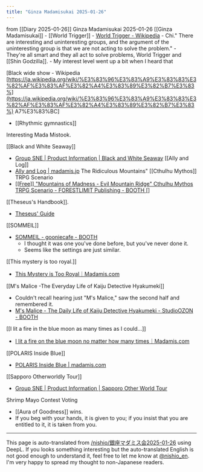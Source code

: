 ```yaml
---
title: "Ginza Madamisukai 2025-01-26"
---
```


from  [[Diary 2025-01-26]]
Ginza Madamisukai 2025-01-26
[[Ginza Madamisukai]]
    - [[World Trigger]]
    - [World Trigger - Wikipedia](https://ja.m.wikipedia.org/wiki/%E3%83%AF%E3%83%BC%E3%83%AB%E3%83%89%E3%83%88%E3%83%AA%E3%82%AC%E3%83%BC)
        - Chi." There are interesting and uninteresting groups, and the argument of the uninteresting group is that we are not acting to solve the problem."
        - They're all smart and they all act to solve problems, World Trigger and [[Shin Godzilla]].
        - My interest level went up a bit when I heard that

[Black wide show - Wikipedia [https://ja.wikipedia.org/wiki/%E3%83%96%E3%83%A9%E3%83%83%E3%82%AF%E3%83%AF%E3%82%A4%E3%83%89%E3%82%B7%E3%83%](https://ja.wikipedia.org/wiki/%E3%83%96%E3%83%A9%E3%83%83%E3%82%AF%E3%83%AF%E3%82%A4%E3%83%89%E3%82%B7%E3%83%) A7%E3%83%BC]
- [[Rhythmic gymnastics]]


Interesting Mada Mistook.

[[Black and White Seaway]]
- [Group SNE | Product Information | Black and White Seaway](https://www.groupsne.co.jp/products/bg/mmm/mmm14.html)
[[Ally and Log]]
- [Ally and Log | madamis.jp](https://mdms.jp/scenarios/235)
The Ridiculous Mountains" [[Cthulhu Mythos]] TRPG Scenario
- [[[Free]] "Mountains of Madness - Evil Mountain Ridge" Cthulhu Mythos TRPG Scenario - FORESTLIMIT Publishing - BOOTH []](https://booth.pm/ja/items/1071516)

[[Theseus's Handbook]].
- [Theseus' Guide](https://coubic.com/hello_hello_mystery/736531)

[[SOMMEIL]]
- [SOMMEIL - gooniecafe - BOOTH](https://booth.pm/ja/items/5676387)
    - I thought it was one you've done before, but you've never done it.
    - Seems like the settings are just similar.

[[This mystery is too royal.]]
- [This Mystery is Too Royal｜Madamis.com](https://mdms.jp/scenarios/5046)

[[M's Malice -The Everyday Life of Kaiju Detective Hyakumeki]]
- Couldn't recall hearing just "M's Malice," saw the second half and remembered it.
- [M's Malice - The Daily Life of Kaiju Detective Hyakumeki - StudioOZON - BOOTH](https://booth.pm/ja/items/4926695)

[[I lit a fire in the blue moon as many times as I could...]]
- [I lit a fire on the blue moon no matter how many times｜Madamis.com](https://mdms.jp/scenarios/70)

[[POLARIS Inside Blue]]
- [POLARIS Inside Blue | madamis.com](https://mdms.jp/scenarios/1858)

[[Sapporo Otherworldly Tour]]
- [Group SNE | Product Information | Sapporo Other World Tour](https://www.groupsne.co.jp/products/bg/mmm/mmm13.html)

Shrimp Mayo Contest Voting
- [[Aura of Goodness]] wins.
- If you beg with your hands, it is given to you; if you insist that you are entitled to it, it is taken from you.

---
This page is auto-translated from [/nishio/銀座マダミス会2025-01-26](https://scrapbox.io/nishio/銀座マダミス会2025-01-26) using DeepL. If you looks something interesting but the auto-translated English is not good enough to understand it, feel free to let me know at [@nishio_en](https://twitter.com/nishio_en). I'm very happy to spread my thought to non-Japanese readers.